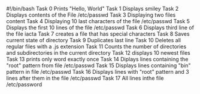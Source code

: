 #!/bin/bash
Task 0
Prints "Hello, World"
Task 1
Displays smiley
Task 2
Displays contents of the File /etc/passwd
Task 3 
Displaying two files content
Task 4
Displaying 10 last characters of the file /etc/passwd
Task 5 
Displays the first 10 lines of the file /etc/passwd
Task 6 
Displays third line of the file iacta
Task 7 
creates a file that has special characters
Task 8 
Saves current state of directory
Task 9
Duplicates last line
Task 10
Deletes all regular files with a .js extension
Task 11
Counts the number of directories and subdirectories in the current directory
Task 12
displays 10 newest files
Task 13
prints only word exactly once
Task 14
Diplays lines containing the "root" pattern from file /etc/passwd
Task 15 
Displays lines containing "bin" pattern in file /etc/passwd
Task 16
Displays lines with "root" pattern and 3 lines after them in the file /etc/passwd
Task 17 
All lines inthe file /etc/password
